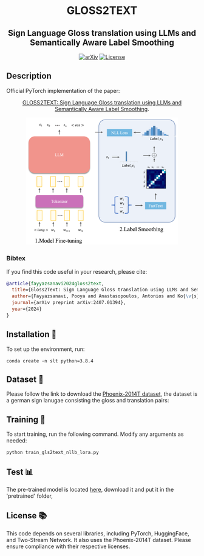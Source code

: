 <div align="center">

# GLOSS2TEXT
## Sign Language Gloss translation using LLMs and Semantically Aware Label Smoothing

[![arXiv](https://img.shields.io/badge/arXiv-GLOSS2TEXT-A10717.svg?logo=arXiv)](https://arxiv.org/abs/2407.01394)
[![License](https://img.shields.io/badge/License-MIT-green.svg)]()

</div>

## Description
Official PyTorch implementation of the paper:
<div align="center">

[GLOSS2TEXT: Sign Language Gloss translation using LLMs and Semantically Aware Label Smoothing](https://arxiv.org/abs/2407.01394).

<img src="imgs/arch.png" alt="Description of the image" width="400"/>

</div>

### Bibtex
If you find this code useful in your research, please cite:

```bibtex
@article{fayyazsanavi2024gloss2text,
  title={Gloss2Text: Sign Language Gloss translation using LLMs and Semantically Aware Label Smoothing},
  author={Fayyazsanavi, Pooya and Anastasopoulos, Antonios and Ko{\v{s}}eck{\'a}, Jana},
  journal={arXiv preprint arXiv:2407.01394},
  year={2024}
}
```

## Installation :construction_worker: 
To set up the environment, run:

```
conda create -n slt python=3.8.4
```

## Dataset :closed_book: 
Please follow the link to download the [Phoenix-2014T dataset](
https://www-i6.informatik.rwth-aachen.de/~koller/RWTH-PHOENIX-2014-T/), the dataset is a german sign lanugae consisting the gloss and translation pairs:


## Training :rocket:
To start training, run the following command. Modify any arguments as needed:

```
python train_gls2text_nllb_lora.py
```

## Test :bar_chart:
The pre-trained model is located [here](https://drive.google.com/drive/folders/1aoiBWg0-_iQ9JaWG4uscJuTMGJyvpnSL?usp=drive_link), download it and put it in the 'pretrained' folder, 

## License :books:
This code depends on several libraries, including PyTorch, HuggingFace, and Two-Stream Network. It also uses the Phoenix-2014T dataset. Please ensure compliance with their respective licenses.
